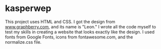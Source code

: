 # kasperwep
This project uses HTML and CSS. I got the design from www.graphberry.com, and its name is "Leon." I wrote all the code myself to test my skills in creating a website that looks exactly like the design. I used fonts from Google Fonts, icons from fontawesome.com, and the normalize.css file.
